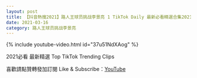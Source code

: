 ```yaml
---
layout: post
title: 【抖音熱搜2021】路人王球员挑战李景亮 1 TikTok Daily 最新必看精選合集2021 03 16
date: 2021-03-16
category: 路人王球员挑战李景亮
---
```


{% include youtube-video.html id="37u51NdXAog" %}

2021必看 最新精選 Top TikTok Trending Clips

喜歡請點贊轉發加訂閱 Like & Subscribe：[YouTube](https://www.youtube.com/channel/UCAoR7VcanIPd04uEq_GIylA/videos)

